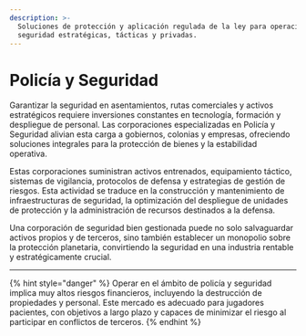 ```yaml
---
description: >-
  Soluciones de protección y aplicación regulada de la ley para operaciones de
  seguridad estratégicas, tácticas y privadas.
---
```


# Policía y Seguridad

Garantizar la seguridad en asentamientos, rutas comerciales y activos estratégicos requiere inversiones constantes en tecnología, formación y despliegue de personal. Las corporaciones especializadas en Policía y Seguridad alivian esta carga a gobiernos, colonias y empresas, ofreciendo soluciones integrales para la protección de bienes y la estabilidad operativa.

Estas corporaciones suministran activos entrenados, equipamiento táctico, sistemas de vigilancia, protocolos de defensa y estrategias de gestión de riesgos. Esta actividad se traduce en la construcción y mantenimiento de infraestructuras de seguridad, la optimización del despliegue de unidades de protección y la administración de recursos destinados a la defensa.

Una corporación de seguridad bien gestionada puede no solo salvaguardar activos propios y de terceros, sino también establecer un monopolio sobre la protección planetaria, convirtiendo la seguridad en una industria rentable y estratégicamente crucial.

***

{% hint style="danger" %}
Operar en el ámbito de policía y seguridad implica muy altos riesgos financieros, incluyendo la destrucción de propiedades y personal. Este mercado es adecuado para jugadores pacientes, con objetivos a largo plazo y capaces de minimizar el riesgo al participar en conflictos de terceros.
{% endhint %}

